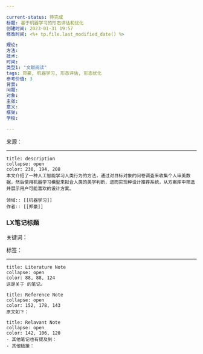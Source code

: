 ```yaml
---

current-status: 待完成
标题: 基于机器学习的形态评估和优化
创建时间: 2023-01-31 19:57
修改时间: <%+ tp.file.last_modified_date() %>

理论: 
方法:
技术:
时间: 
类型1: "文献阅读"
tags: 郑豪, 机器学习, 形态评估, 形态优化
参考价值: 3
背景:
问题:
对象:
主张:
意义:
框架:
学校:

---
```


来源：


---

```ad-note
title: description
collapse: open
color: 230, 194, 208
本文介绍了一种人工智能学习人类行为的方法，通过对目标对象的问卷调查来收集个人审美数据，然后使用机器学习模型来拟合人类的美学判断，进而实现种设计推荐系统，从方案库中筛选并展示用户可能喜欢的设计方案。

领域:: [[机器学习]]
作者:: [[郑豪]]
```

### LX笔记标题

关键词：

标签：

---

```ad-note
title: Literature Note
collapse: open
color: 88, 88, 124
这是关于 的笔记。
```

```ad-note
title: Reference Note
collapse: open
color: 152, 178, 143
原文如下：

```

```ad-note
title: Relavant Note
collapse: open
color: 142, 106, 120
- 其他笔记也有提及到：
- 其他链接：
```


